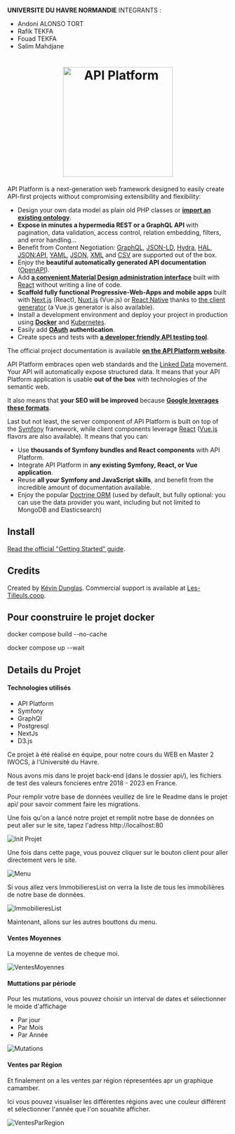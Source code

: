 <b>UNIVERSITE DU HAVRE NORMANDIE</b>
INTEGRANTS :
- Andoni ALONSO TORT
- Rafik TEKFA
- Fouad TEKFA
- Salim Mahdjane

<h1 align="center"><a href="https://api-platform.com"><img src="https://api-platform.com/images/logos/Logo_Circle%20webby%20text%20blue.png" alt="API Platform" width="250" height="250"></a></h1>

API Platform is a next-generation web framework designed to easily create API-first projects without compromising extensibility
and flexibility:

* Design your own data model as plain old PHP classes or [**import an existing ontology**](https://api-platform.com/docs/schema-generator).
* **Expose in minutes a hypermedia REST or a GraphQL API** with pagination, data validation, access control, relation embedding,
  filters, and error handling...
* Benefit from Content Negotiation: [GraphQL](https://api-platform.com/docs/core/graphql/), [JSON-LD](https://json-ld.org), [Hydra](https://hydra-cg.com),
  [HAL](https://github.com/mikekelly/hal_specification/blob/master/hal_specification.md), [JSON:API](https://jsonapi.org/), [YAML](https://yaml.org/), [JSON](https://www.json.org/), [XML](https://www.w3.org/XML/) and [CSV](https://www.ietf.org/rfc/rfc4180.txt) are supported out of the box.
* Enjoy the **beautiful automatically generated API documentation** ([OpenAPI](https://api-platform.com/docs/core/openapi/)).
* Add [**a convenient Material Design administration interface**](https://api-platform.com/docs/admin) built with [React](https://reactjs.org/)
  without writing a line of code.
* **Scaffold fully functional Progressive-Web-Apps and mobile apps** built with [Next.js](https://api-platform.com/docs/client-generator/nextjs/) (React),
[Nuxt.js](https://api-platform.com/docs/client-generator/nuxtjs/) (Vue.js) or [React Native](https://api-platform.com/docs/client-generator/react-native/)
thanks to [the client generator](https://api-platform.com/docs/client-generator/) (a Vue.js generator is also available).
* Install a development environment and deploy your project in production using **[Docker](https://api-platform.com/docs/distribution)**
and [Kubernetes](https://api-platform.com/docs/deployment/kubernetes).
* Easily add **[OAuth](https://oauth.net/) authentication**.
* Create specs and tests with **[a developer friendly API testing tool](https://api-platform.com/docs/distribution/testing/)**.

The official project documentation is available **[on the API Platform website](https://api-platform.com)**.

API Platform embraces open web standards and the
[Linked Data](https://www.w3.org/standards/semanticweb/data) movement. Your API will automatically expose structured data.
It means that your API Platform application is usable **out of the box** with technologies of
the semantic web.

It also means that **your SEO will be improved** because **[Google leverages these formats](https://developers.google.com/search/docs/guides/intro-structured-data)**.

Last but not least, the server component of API Platform is built on top of the [Symfony](https://symfony.com) framework,
while client components leverage [React](https://reactjs.org/) ([Vue.js](https://vuejs.org/) flavors are also available).
It means that you can:

* Use **thousands of Symfony bundles and React components** with API Platform.
* Integrate API Platform in **any existing Symfony, React, or Vue application**.
* Reuse **all your Symfony and JavaScript skills**, and benefit from the incredible amount of documentation available.
* Enjoy the popular [Doctrine ORM](https://www.doctrine-project.org/projects/orm.html) (used by default, but fully optional:
  you can use the data provider you want, including but not limited to MongoDB and Elasticsearch)

## Install

[Read the official "Getting Started" guide](https://api-platform.com/docs/distribution).

## Credits

Created by [Kévin Dunglas](https://dunglas.fr). Commercial support is available at [Les-Tilleuls.coop](https://les-tilleuls.coop).


## Pour coonstruire le projet docker
docker compose build --no-cache

docker compose up --wait

## Details du Projet

<h4>Technologies utilisés</h4>
<ul>
  <li>API Platform</li>
  <li>Symfony</li>
  <li>GraphQl</li>
  <li>Postgresql</li>
  <li>NextJs</li>
  <li>D3.js</li>
</ul>

Ce projet à été réalisé en équipe, pour notre cours du WEB en Master 2 IWOCS, à l'Université du Havre.

Nous avons mis dans le projet back-end (dans le dossier api/), les fichiers de test des valeurs foncieres entre 2018 - 2023 en France.

Pour remplir votre base de données veuillez de lire le Readme dans le projet api/ pour savoir comment faire les migrations.

Une fois qu'on a lancé notre projet et remplit notre base de données on peut aller sur le site, tapez l'adress http://localhost:80

![Init Projet](<./images/1.start.png>)

Une fois dans cette page, vous pouvez cliquer sur le bouton client pour aller directement vers le site.

![Menu](<./images/2.menu.png>)

Si vous allez vers ImmobilieresList on verra la liste de tous les immobilières de notre base de données.

![ImmobilieresList](<./images/3.ImmobilieresList.png>)

Maintenant, allons sur les autres bouttons du menu.

<h4>Ventes Moyennes</h4>

La moyenne de ventes de cheque moi.

![VentesMoyennes](<./images/3.VentesMoyennes.png>)

<h4>Muttations par période</h4>

Pour les mutations, vous pouvez choisir un interval de dates et sélectionner le moide d'affichage
<ul>
  <li>Par jour</li>
  <li>Par Mois</li>
  <li>Par Année</li>
</ul>

![Mutations](<./images/4.MutationsParPeriode.png>)

<h4>Ventes par Région</h4>

Et finalement on a les ventes par région répresentées apr un graphique camamber.

Ici vous pouvez visualiser les différentes régions avec une couleur différent et sélectionner l'année que l'on souahite afficher.

![VentesParRegion](<./images/5.VentesParRegion.png>)
